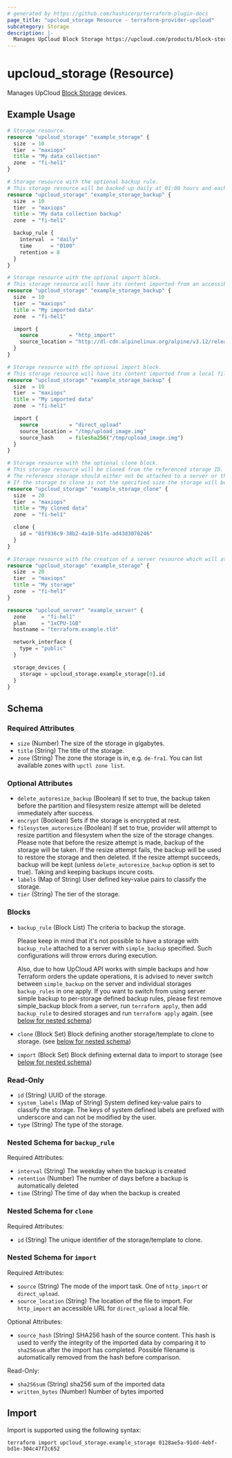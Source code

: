 ```yaml
---
# generated by https://github.com/hashicorp/terraform-plugin-docs
page_title: "upcloud_storage Resource - terraform-provider-upcloud"
subcategory: Storage
description: |-
  Manages UpCloud Block Storage https://upcloud.com/products/block-storage devices.
---
```


# upcloud_storage (Resource)

Manages UpCloud [Block Storage](https://upcloud.com/products/block-storage) devices.

## Example Usage

```terraform
# Storage resource.
resource "upcloud_storage" "example_storage" {
  size  = 10
  tier  = "maxiops"
  title = "My data collection"
  zone  = "fi-hel1"
}

# Storage resource with the optional backup rule. 
# This storage resource will be backed up daily at 01:00 hours and each backup will be retained for 8 days.
resource "upcloud_storage" "example_storage_backup" {
  size  = 10
  tier  = "maxiops"
  title = "My data collection backup"
  zone  = "fi-hel1"

  backup_rule {
    interval  = "daily"
    time      = "0100"
    retention = 8
  }
}

# Storage resource with the optional import block. 
# This storage resource will have its content imported from an accessible website:
resource "upcloud_storage" "example_storage_backup" {
  size  = 10
  tier  = "maxiops"
  title = "My imported data"
  zone  = "fi-hel1"

  import {
    source          = "http_import"
    source_location = "http://dl-cdn.alpinelinux.org/alpine/v3.12/releases/x86/alpine-standard-3.12.0-x86.iso"
  }
}

# Storage resource with the optional import block. 
# This storage resource will have its content imported from a local file:
resource "upcloud_storage" "example_storage_backup" {
  size  = 10
  tier  = "maxiops"
  title = "My imported data"
  zone  = "fi-hel1"

  import {
    source          = "direct_upload"
    source_location = "/tmp/upload_image.img"
    source_hash     = filesha256("/tmp/upload_image.img")
  }
}

# Storage resource with the optional clone block. 
# This storage resource will be cloned from the referenced storage ID. 
# The reference storage should either not be attached to a server or that server be stopped. 
# If the storage to clone is not the specified size the storage will be resized after cloning.
resource "upcloud_storage" "example_storage_clone" {
  size  = 20
  tier  = "maxiops"
  title = "My cloned data"
  zone  = "fi-hel1"

  clone {
    id = "01f936c9-38b2-4a10-b1fe-ad43d3078246"
  }
}

# Storage resource with the creation of a server resource which will attach the created storage resource.
resource "upcloud_storage" "example_storage" {
  size  = 20
  tier  = "maxiops"
  title = "My storage"
  zone  = "fi-hel1"
}

resource "upcloud_server" "example_server" {
  zone     = "fi-hel1"
  plan     = "1xCPU-1GB"
  hostname = "terraform.example.tld"

  network_interface {
    type = "public"
  }

  storage_devices {
    storage = upcloud_storage.example_storage[0].id
  }
}
```

<!-- schema generated by tfplugindocs -->
## Schema

### Required Attributes

- `size` (Number) The size of the storage in gigabytes.
- `title` (String) The title of the storage.
- `zone` (String) The zone the storage is in, e.g. `de-fra1`. You can list available zones with `upctl zone list`.

### Optional Attributes

- `delete_autoresize_backup` (Boolean) If set to true, the backup taken before the partition and filesystem resize attempt will be deleted immediately after success.
- `encrypt` (Boolean) Sets if the storage is encrypted at rest.
- `filesystem_autoresize` (Boolean) If set to true, provider will attempt to resize partition and filesystem when the size of the storage changes. Please note that before the resize attempt is made, backup of the storage will be taken. If the resize attempt fails, the backup will be used to restore the storage and then deleted. If the resize attempt succeeds, backup will be kept (unless `delete_autoresize_backup` option is set to true).
				Taking and keeping backups incure costs.
- `labels` (Map of String) User defined key-value pairs to classify the storage.
- `tier` (String) The tier of the storage.

### Blocks

- `backup_rule` (Block List) The criteria to backup the storage.

	Please keep in mind that it's not possible to have a storage with `backup_rule` attached to a server with `simple_backup` specified. Such configurations will throw errors during execution.

	Also, due to how UpCloud API works with simple backups and how Terraform orders the update operations, it is advised to never switch between `simple_backup` on the server and individual storages `backup_rules` in one apply. If you want to switch from using server simple backup to per-storage defined backup rules,  please first remove simple_backup block from a server, run `terraform apply`, then add `backup_rule` to desired storages and run `terraform apply` again. (see [below for nested schema](#nestedblock--backup_rule))
- `clone` (Block Set) Block defining another storage/template to clone to storage. (see [below for nested schema](#nestedblock--clone))
- `import` (Block Set) Block defining external data to import to storage (see [below for nested schema](#nestedblock--import))

### Read-Only

- `id` (String) UUID of the storage.
- `system_labels` (Map of String) System defined key-value pairs to classify the storage. The keys of system defined labels are prefixed with underscore and can not be modified by the user.
- `type` (String) The type of the storage.

<a id="nestedblock--backup_rule"></a>
### Nested Schema for `backup_rule`

Required Attributes:

- `interval` (String) The weekday when the backup is created
- `retention` (Number) The number of days before a backup is automatically deleted
- `time` (String) The time of day when the backup is created


<a id="nestedblock--clone"></a>
### Nested Schema for `clone`

Required Attributes:

- `id` (String) The unique identifier of the storage/template to clone.


<a id="nestedblock--import"></a>
### Nested Schema for `import`

Required Attributes:

- `source` (String) The mode of the import task. One of `http_import` or `direct_upload`.
- `source_location` (String) The location of the file to import. For `http_import` an accessible URL for `direct_upload` a local file.

Optional Attributes:

- `source_hash` (String) SHA256 hash of the source content. This hash is used to verify the integrity of the imported data by comparing it to `sha256sum` after the import has completed. Possible filename is automatically removed from the hash before comparison.

Read-Only:

- `sha256sum` (String) sha256 sum of the imported data
- `written_bytes` (Number) Number of bytes imported

## Import

Import is supported using the following syntax:

```shell
terraform import upcloud_storage.example_storage 0128ae5a-91dd-4ebf-bd1e-304c47f2c652
```
